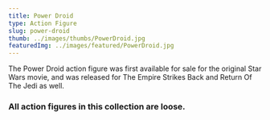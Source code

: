 ```yaml
---
title: Power Droid
type: Action Figure
slug: power-droid
thumb: ../images/thumbs/PowerDroid.jpg
featuredImg: ../images/featured/PowerDroid.jpg
---
```


The Power Droid action figure was first available for sale for the original Star Wars movie, and was released for The Empire Strikes Back and Return Of The Jedi as well.

### All action figures in this collection are loose.